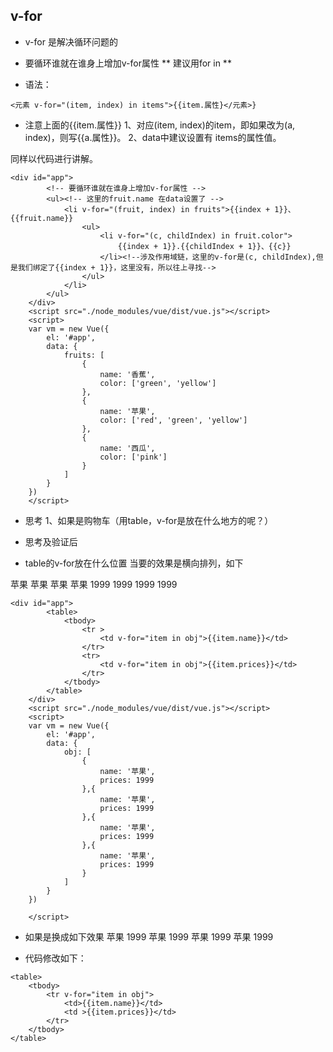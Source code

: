 ## v-for

- v-for 是解决循环问题的

* 要循环谁就在谁身上增加v-for属性 ** 建议用for in **

* 语法：

```
<元素 v-for="(item, index) in items">{{item.属性}</元素>}
```
* 注意上面的{{item.属性}}
1、对应(item, index)的item，即如果改为(a, index)，则写{{a.属性}}。
2、data中建议设置有 items的属性值。

同样以代码进行讲解。

```
<div id="app">
		<!-- 要循环谁就在谁身上增加v-for属性 -->
		<ul><!-- 这里的fruit.name 在data设置了 -->
			<li v-for="(fruit, index) in fruits">{{index + 1}}、{{fruit.name}}
				<ul>
					<li v-for="(c, childIndex) in fruit.color">
						{{index + 1}}.{{childIndex + 1}}、{{c}}
					</li><!--涉及作用域链，这里的v-for是(c, childIndex),但是我们绑定了{{index + 1}}，这里没有，所以往上寻找-->
				</ul>
			</li>
		</ul>
	</div>
	<script src="./node_modules/vue/dist/vue.js"></script>
	<script>
	var vm = new Vue({
		el: '#app',
		data: {
			fruits: [
				{
					name: '香蕉',
					color: ['green', 'yellow']
				},
				{
					name: '苹果',
					color: ['red', 'green', 'yellow']
				},
				{
					name: '西瓜',
					color: ['pink']
				}
			]
		}
	})
	</script>
```

* 思考
1、如果是购物车（用table，v-for是放在什么地方的呢？）

- 思考及验证后
* table的v-for放在什么位置
当要的效果是横向排列，如下

苹果	苹果	苹果	苹果
1999	1999	1999	1999

```
<div id="app">
		<table>
			<tbody>
				<tr >
					<td v-for="item in obj">{{item.name}}</td>
				</tr>
				<tr>
					<td v-for="item in obj">{{item.prices}}</td>
				</tr>
			</tbody>
		</table>
	</div>
	<script src="./node_modules/vue/dist/vue.js"></script>
	<script>
	var vm = new Vue({
		el: '#app',
		data: {
			obj: [
				{
					name: '苹果',
					prices: 1999
				},{
					name: '苹果',
					prices: 1999
				},{
					name: '苹果',
					prices: 1999
				},{
					name: '苹果',
					prices: 1999
				}
			]
		}
	})

	</script>

```
* 如果是换成如下效果
苹果	1999
苹果	1999
苹果	1999
苹果	1999

* 代码修改如下：

```
<table>
	<tbody>
		<tr v-for="item in obj">
			<td>{{item.name}}</td>
			<td >{{item.prices}}</td>
		</tr>
	</tbody>
</table>
```